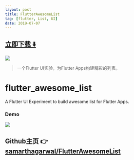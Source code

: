 ```yaml
---
layout: post
title: FlutterAwesomeList
tag: [flutter, List, UI]
date: 2019-07-07
---
```


 


## [立即下载 ️⬇️ ](https://codeload.github.com/samarthagarwal/FlutterAwesomeList/zip/master) 


 
![](https://flutterawesome.com/content/images/2019/06/flutter_awesome_list.jpg)
 
>
> 一个Flutter UI实验，为Flutter Apps构建精彩的列表。
>

 
# flutter_awesome_list

A Flutter UI Experiment to build awesome list for Flutter Apps.

### Demo

![](https://raw.githubusercontent.com/samarthagarwal/FlutterAwesomeList/master/Demo.gif)



## Github主页 👉[samarthagarwal/FlutterAwesomeList](http://github.com/samarthagarwal/FlutterAwesomeList)